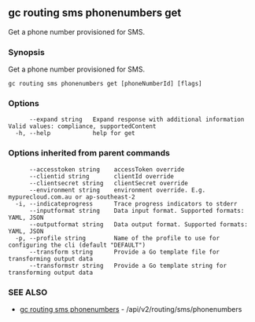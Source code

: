 ## gc routing sms phonenumbers get

Get a phone number provisioned for SMS.

### Synopsis

Get a phone number provisioned for SMS.

```
gc routing sms phonenumbers get [phoneNumberId] [flags]
```

### Options

```
      --expand string   Expand response with additional information Valid values: compliance, supportedContent
  -h, --help            help for get
```

### Options inherited from parent commands

```
      --accesstoken string    accessToken override
      --clientid string       clientId override
      --clientsecret string   clientSecret override
      --environment string    environment override. E.g. mypurecloud.com.au or ap-southeast-2
  -i, --indicateprogress      Trace progress indicators to stderr
      --inputformat string    Data input format. Supported formats: YAML, JSON
      --outputformat string   Data output format. Supported formats: YAML, JSON
  -p, --profile string        Name of the profile to use for configuring the cli (default "DEFAULT")
      --transform string      Provide a Go template file for transforming output data
      --transformstr string   Provide a Go template string for transforming output data
```

### SEE ALSO

* [gc routing sms phonenumbers](gc_routing_sms_phonenumbers.html)	 - /api/v2/routing/sms/phonenumbers


